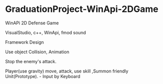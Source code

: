 # GraduationProject-WinApi-2DGame
WinAPi 2D Defense Game

VisualStudio, c++, WinApi, fmod sound    

Framework Design

Use object Collision, Animation



Stop the enemy's attack.


Player(use gravity)  move, attack, use skill ,Summon friendly Unit(Prototype). - Input by Keyboard 


